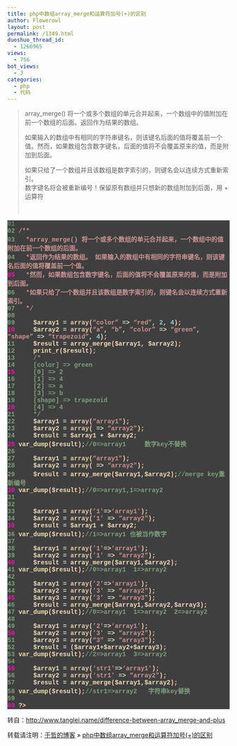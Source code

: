 ```yaml
---
title: php中数组array_merge和运算符加号(+)的区别
author: Flowerowl
layout: post
permalink: /1349.html
duoshuo_thread_id:
  - 1266965
views:
  - 756
bot_views:
  - 3
categories:
  - php
  - 代码
---
```

> array_merge() 将一个或多个数组的单元合并起来，一个数组中的值附加在前一个数组的后面。返回作为结果的数组。
> 
> 如果输入的数组中有相同的字符串键名，则该键名后面的值将覆盖前一个值。然而，如果数组包含数字键名，后面的值将不会覆盖原来的值，而是附加到后面。
> 
> 如果只给了一个数组并且该数组是数字索引的，则键名会以连续方式重新索引。  
> 数字键名将会被重新编号！保留原有数组并只想新的数组附加到后面，用 + 运算符
> 
> &nbsp;

<div style="background: #fdfdfd; color: black;">
</div>

<div class="source" style="font-family: '[object HTMLOptionElement]', Consolas, 'Lucida Console', 'Courier New'; color: #dcdccc; background-color: #3f3f3f;">
  <span style="color: #7f9f7f;">01</span> <span style="color: #ffcfaf; font-weight: bold;"><?</span><br /> <span style="color: #7f9f7f;">02</span> <span style="color: #cc9393;">/**</span><br /> <span style="color: #7f9f7f;">03</span> <span style="color: #cc9393;">  *array_merge() 将一个或多个数组的单元合并起来，一个数组中的值附加在前一个数组的后面。</span><br /> <span style="color: #7f9f7f;">04</span> <span style="color: #cc9393;">  *返回作为结果的数组。 如果输入的数组中有相同的字符串键名，则该键名后面的值将覆盖前一个值。</span><br /> <span style="color: #f810b0;">05</span> <span style="color: #cc9393;">  *然而，如果数组包含数字键名，后面的值将不会覆盖原来的值，而是附加到后面。 </span><br /> <span style="color: #7f9f7f;">06</span> <span style="color: #cc9393;">  *如果只给了一个数组并且该数组是数字索引的，则键名会以连续方式重新索引。</span><br /> <span style="color: #7f9f7f;">07</span> <span style="color: #cc9393;">  */</span><br /> <span style="color: #7f9f7f;">08</span><br /> <span style="color: #7f9f7f;">09</span>     <span style="color: #efdcbc;">$array1</span> <span style="color: #dcdccc;">=</span> <span style="color: #e3ceab;">array</span>(<span style="color: #cc9393;">&#8220;color&#8221;</span> <span style="color: #dcdccc;">=></span> <span style="color: #cc9393;">&#8220;red&#8221;</span><span style="color: #dcdccc;">,</span> <span style="color: #8cd0d3;">2</span><span style="color: #dcdccc;">,</span> <span style="color: #8cd0d3;">4</span>);<br /> <span style="color: #f810b0;">10</span>     <span style="color: #efdcbc;">$array2</span> <span style="color: #dcdccc;">=</span> <span style="color: #e3ceab;">array</span>(<span style="color: #cc9393;">&#8220;a&#8221;</span><span style="color: #dcdccc;">,</span> <span style="color: #cc9393;">&#8220;b&#8221;</span><span style="color: #dcdccc;">,</span> <span style="color: #cc9393;">&#8220;color&#8221;</span> <span style="color: #dcdccc;">=></span> <span style="color: #cc9393;">&#8220;green&#8221;</span><span style="color: #dcdccc;">,</span> <span style="color: #cc9393;">&#8220;shape&#8221;</span> <span style="color: #dcdccc;">=></span> <span style="color: #cc9393;">&#8220;trapezoid&#8221;</span><span style="color: #dcdccc;">,</span> <span style="color: #8cd0d3;">4</span>);<br /> <span style="color: #7f9f7f;">11</span>     <span style="color: #efdcbc;">$result</span> <span style="color: #dcdccc;">=</span> <span style="color: #f0dfaf; font-weight: bold;">array_merge</span>(<span style="color: #efdcbc;">$array1</span><span style="color: #dcdccc;">,</span> <span style="color: #efdcbc;">$array2</span>);<br /> <span style="color: #7f9f7f;">12</span>     <span style="color: #f0dfaf; font-weight: bold;">print_r</span>(<span style="color: #efdcbc;">$result</span>);<br /> <span style="color: #7f9f7f;">13</span>     <span style="color: #7f9f7f;">/*</span><br /> <span style="color: #7f9f7f;">14</span> <span style="color: #7f9f7f;">    [color] => green</span><br /> <span style="color: #f810b0;">15</span> <span style="color: #7f9f7f;">    [0] => 2</span><br /> <span style="color: #7f9f7f;">16</span> <span style="color: #7f9f7f;">    [1] => 4</span><br /> <span style="color: #7f9f7f;">17</span> <span style="color: #7f9f7f;">    [2] => a</span><br /> <span style="color: #7f9f7f;">18</span> <span style="color: #7f9f7f;">    [3] => b</span><br /> <span style="color: #7f9f7f;">19</span> <span style="color: #7f9f7f;">    [shape] => trapezoid</span><br /> <span style="color: #f810b0;">20</span> <span style="color: #7f9f7f;">    [4] => 4</span><br /> <span style="color: #7f9f7f;">21</span> <span style="color: #7f9f7f;">    */</span><br /> <span style="color: #7f9f7f;">22</span>     <span style="color: #efdcbc;">$array1</span> <span style="color: #dcdccc;">=</span> <span style="color: #e3ceab;">array</span>(<span style="color: #cc9393;">&#8220;array1&#8243;</span>);<br /> <span style="color: #7f9f7f;">23</span>     <span style="color: #efdcbc;">$array2</span> <span style="color: #dcdccc;">=</span> <span style="color: #e3ceab;">array</span>(<span style="color: #8cd0d3;"></span> <span style="color: #dcdccc;">=></span> <span style="color: #cc9393;">&#8220;array2&#8243;</span>);<br /> <span style="color: #7f9f7f;">24</span>     <span style="color: #efdcbc;">$result</span> <span style="color: #dcdccc;">=</span> <span style="color: #efdcbc;">$array1</span> <span style="color: #dcdccc;">+</span> <span style="color: #efdcbc;">$array2</span>;<br /> <span style="color: #f810b0;">25</span> <span style="color: #f0dfaf; font-weight: bold;">var_dump</span>(<span style="color: #efdcbc;">$result</span>);<span style="color: #7f9f7f;">//0=>array1     数字key不替换</span><br /> <span style="color: #7f9f7f;">26</span><br /> <span style="color: #7f9f7f;">27</span>     <span style="color: #efdcbc;">$array1</span> <span style="color: #dcdccc;">=</span> <span style="color: #e3ceab;">array</span>(<span style="color: #cc9393;">&#8220;array1&#8243;</span>);<br /> <span style="color: #7f9f7f;">28</span>     <span style="color: #efdcbc;">$array2</span> <span style="color: #dcdccc;">=</span> <span style="color: #e3ceab;">array</span>(<span style="color: #8cd0d3;"></span> <span style="color: #dcdccc;">=></span> <span style="color: #cc9393;">&#8220;array2&#8243;</span>);<br /> <span style="color: #7f9f7f;">29</span>     <span style="color: #efdcbc;">$result</span> <span style="color: #dcdccc;">=</span> <span style="color: #f0dfaf; font-weight: bold;">array_merge</span>(<span style="color: #efdcbc;">$array1</span><span style="color: #dcdccc;">,</span><span style="color: #efdcbc;">$array2</span>);<span style="color: #7f9f7f;">//merge key重新编号</span><br /> <span style="color: #f810b0;">30</span> <span style="color: #f0dfaf; font-weight: bold;">var_dump</span>(<span style="color: #efdcbc;">$result</span>);<span style="color: #7f9f7f;">//0=>array1,1=>array2</span><br /> <span style="color: #7f9f7f;">31</span><br /> <span style="color: #7f9f7f;">32</span><br /> <span style="color: #7f9f7f;">33</span>     <span style="color: #efdcbc;">$array1</span> <span style="color: #dcdccc;">=</span> <span style="color: #e3ceab;">array</span>(<span style="color: #cc9393;">&#8217;1&#8242;</span><span style="color: #dcdccc;">=></span><span style="color: #cc9393;">&#8216;array1&#8242;</span>);<br /> <span style="color: #7f9f7f;">34</span>     <span style="color: #efdcbc;">$array2</span> <span style="color: #dcdccc;">=</span> <span style="color: #e3ceab;">array</span>(<span style="color: #cc9393;">&#8217;1&#8242;</span> <span style="color: #dcdccc;">=></span> <span style="color: #cc9393;">&#8220;array2&#8243;</span>);<br /> <span style="color: #f810b0;">35</span>     <span style="color: #efdcbc;">$result</span> <span style="color: #dcdccc;">=</span> <span style="color: #efdcbc;">$array1</span> <span style="color: #dcdccc;">+</span> <span style="color: #efdcbc;">$array2</span>;<br /> <span style="color: #7f9f7f;">36</span> <span style="color: #f0dfaf; font-weight: bold;">var_dump</span>(<span style="color: #efdcbc;">$result</span>);<span style="color: #7f9f7f;">//1=>array1 也被当作数字</span><br /> <span style="color: #7f9f7f;">37</span><br /> <span style="color: #7f9f7f;">38</span>     <span style="color: #efdcbc;">$array1</span> <span style="color: #dcdccc;">=</span> <span style="color: #e3ceab;">array</span>(<span style="color: #cc9393;">&#8217;1&#8242;</span><span style="color: #dcdccc;">=></span><span style="color: #cc9393;">&#8216;array1&#8242;</span>);<br /> <span style="color: #7f9f7f;">39</span>     <span style="color: #efdcbc;">$array2</span> <span style="color: #dcdccc;">=</span> <span style="color: #e3ceab;">array</span>(<span style="color: #cc9393;">&#8217;1&#8242;</span> <span style="color: #dcdccc;">=></span> <span style="color: #cc9393;">&#8220;array2&#8243;</span>);<br /> <span style="color: #f810b0;">40</span>     <span style="color: #efdcbc;">$result</span> <span style="color: #dcdccc;">=</span> <span style="color: #f0dfaf; font-weight: bold;">array_merge</span>(<span style="color: #efdcbc;">$array1</span><span style="color: #dcdccc;">,</span><span style="color: #efdcbc;">$array2</span>);<br /> <span style="color: #7f9f7f;">41</span> <span style="color: #f0dfaf; font-weight: bold;">var_dump</span>(<span style="color: #efdcbc;">$result</span>);<span style="color: #7f9f7f;">//0=>array1  1=>array2</span><br /> <span style="color: #7f9f7f;">42</span><br /> <span style="color: #7f9f7f;">43</span>     <span style="color: #efdcbc;">$array1</span> <span style="color: #dcdccc;">=</span> <span style="color: #e3ceab;">array</span>(<span style="color: #cc9393;">&#8217;2&#8242;</span><span style="color: #dcdccc;">=></span><span style="color: #cc9393;">&#8216;array1&#8242;</span>);<br /> <span style="color: #7f9f7f;">44</span>     <span style="color: #efdcbc;">$array2</span> <span style="color: #dcdccc;">=</span> <span style="color: #e3ceab;">array</span>(<span style="color: #cc9393;">&#8217;3&#8242;</span> <span style="color: #dcdccc;">=></span> <span style="color: #cc9393;">&#8220;array2&#8243;</span>);<br /> <span style="color: #f810b0;">45</span>     <span style="color: #efdcbc;">$array3</span> <span style="color: #dcdccc;">=</span> <span style="color: #e3ceab;">array</span>(<span style="color: #cc9393;">&#8217;3&#8242;</span> <span style="color: #dcdccc;">=></span> <span style="color: #cc9393;">&#8220;array3&#8243;</span>);<br /> <span style="color: #7f9f7f;">46</span>     <span style="color: #efdcbc;">$result</span> <span style="color: #dcdccc;">=</span> <span style="color: #f0dfaf; font-weight: bold;">array_merge</span>(<span style="color: #efdcbc;">$array1</span><span style="color: #dcdccc;">,</span><span style="color: #efdcbc;">$array2</span><span style="color: #dcdccc;">,</span><span style="color: #efdcbc;">$array3</span>);<br /> <span style="color: #7f9f7f;">47</span> <span style="color: #f0dfaf; font-weight: bold;">var_dump</span>(<span style="color: #efdcbc;">$result</span>);<span style="color: #7f9f7f;">//0=>array1  1=>array2  2=>array2</span><br /> <span style="color: #7f9f7f;">48</span><br /> <span style="color: #7f9f7f;">49</span>     <span style="color: #efdcbc;">$array1</span> <span style="color: #dcdccc;">=</span> <span style="color: #e3ceab;">array</span>(<span style="color: #cc9393;">&#8217;2&#8242;</span><span style="color: #dcdccc;">=></span><span style="color: #cc9393;">&#8216;array1&#8242;</span>);<br /> <span style="color: #f810b0;">50</span>     <span style="color: #efdcbc;">$array2</span> <span style="color: #dcdccc;">=</span> <span style="color: #e3ceab;">array</span>(<span style="color: #cc9393;">&#8217;3&#8242;</span> <span style="color: #dcdccc;">=></span> <span style="color: #cc9393;">&#8220;array2&#8243;</span>);<br /> <span style="color: #7f9f7f;">51</span>     <span style="color: #efdcbc;">$array3</span> <span style="color: #dcdccc;">=</span> <span style="color: #e3ceab;">array</span>(<span style="color: #cc9393;">&#8220;3&#8243;</span> <span style="color: #dcdccc;">=></span> <span style="color: #cc9393;">&#8220;array3&#8243;</span>);<br /> <span style="color: #7f9f7f;">52</span>     <span style="color: #efdcbc;">$result</span> <span style="color: #dcdccc;">=</span> (<span style="color: #efdcbc;">$array1</span><span style="color: #dcdccc;">+</span><span style="color: #efdcbc;">$array2</span><span style="color: #dcdccc;">+</span><span style="color: #efdcbc;">$array3</span>);<br /> <span style="color: #7f9f7f;">53</span> <span style="color: #f0dfaf; font-weight: bold;">var_dump</span>(<span style="color: #efdcbc;">$result</span>);<span style="color: #7f9f7f;">//2=>array1  3=>array2</span><br /> <span style="color: #7f9f7f;">54</span><br /> <span style="color: #f810b0;">55</span>     <span style="color: #efdcbc;">$array1</span> <span style="color: #dcdccc;">=</span> <span style="color: #e3ceab;">array</span>(<span style="color: #cc9393;">&#8216;str1&#8242;</span><span style="color: #dcdccc;">=></span><span style="color: #cc9393;">&#8216;array1&#8242;</span>);<br /> <span style="color: #7f9f7f;">56</span>     <span style="color: #efdcbc;">$array2</span> <span style="color: #dcdccc;">=</span> <span style="color: #e3ceab;">array</span>(<span style="color: #cc9393;">&#8216;str1&#8242;</span> <span style="color: #dcdccc;">=></span> <span style="color: #cc9393;">&#8220;array2&#8243;</span>);<br /> <span style="color: #7f9f7f;">57</span>     <span style="color: #efdcbc;">$result</span> <span style="color: #dcdccc;">=</span> <span style="color: #f0dfaf; font-weight: bold;">array_merge</span>(<span style="color: #efdcbc;">$array1</span><span style="color: #dcdccc;">,</span><span style="color: #efdcbc;">$array2</span>);<br /> <span style="color: #7f9f7f;">58</span> <span style="color: #f0dfaf; font-weight: bold;">var_dump</span>(<span style="color: #efdcbc;">$result</span>);<span style="color: #7f9f7f;">//str1=>array2   字符串key替换</span><br /> <span style="color: #7f9f7f;">59</span><br /> <span style="color: #f810b0;">60</span> <span style="color: #ffcfaf; font-weight: bold;">?></span>
</div>

转自：<span style="color: #00ff00;"><a href="http://www.tanglei.name/difference-between-array_merge-and-plus" target="_blank"><span style="color: #00ff00;">http://www.tanglei.name/difference-between-array_merge-and-plus</span></a></span>

转载请注明：[于哲的博客][1] &raquo; [php中数组array_merge和运算符加号(+)的区别][2]

 [1]: http://lazynight.me
 [2]: http://lazynight.me/1349.html